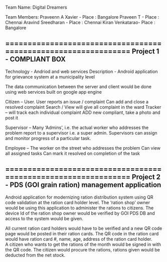 Team Name: Digital Dreamers

Team Members:
Praveenn A Xavier  - Place : Bangalore
Praveen T - Place : Chennai
Aravind Sreedharan - Place : Chennai
Kiran Venkatarao- Place : Bangalore


===============================================================
Project 1 - COMPLIANT BOX
-------------------------

Technology - Andriod and web services
Description  - 
Android application for grievance system at a municipality level

The data communication between the server and client would be done using
web services built on google app engine



Citizen – User. User reports an issue / complaint
Can add and close a resolved complaint
Search / View will give all complaint in the ward
Tracker – will track each individual complaint
ADD new compliant, take a photo and post it

Supervisor – Many ‘Admins’, i.e. the actual worker who addresses the problem report to a supervisor i.e. a super admin.
Supervisors can assign and monitor progress of a particular task.

Employee – The worker on the street who addresses the problem
Can view all assigned tasks
Can mark it resolved on completion of the task
 
===============================================================
Project 2 - PDS (GOI grain ration) management application
--------------------------------------------------------

Android application for modernizing ration distribution system using QR code validation at the ration card holder level.
The ‘ration shop’ owner would be using this application to administer the rations to citizens.
The device Id of the ration shop owner would be verified by GOI PDS DB and access to the system would be given.


All current ration card holders would have to be verified and a new QR code page would be posted in their ration cards. The QR code in the ration card would have ration card #, name, age, address of the ration card holder.	
A citizen who wants to get the rations of the month would be signed in with the QR code.
The citizen would procure the rations, rations given would be deducted from the net stock.

